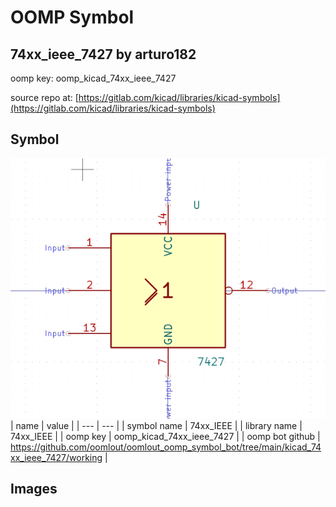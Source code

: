 # OOMP Symbol  
## 74xx_ieee_7427  by arturo182  
  
oomp key: oomp_kicad_74xx_ieee_7427  
  
source repo at: [https://gitlab.com/kicad/libraries/kicad-symbols](https://gitlab.com/kicad/libraries/kicad-symbols)  
## Symbol  
  
[![working.png](working_600.png)](working.png)  
| name | value | 
| --- | --- | 
| symbol name | 74xx_IEEE | 
| library name | 74xx_IEEE | 
| oomp key | oomp_kicad_74xx_ieee_7427 | 
| oomp bot github | https://github.com/oomlout/oomlout_oomp_symbol_bot/tree/main/kicad_74xx_ieee_7427/working | 
## Images  
